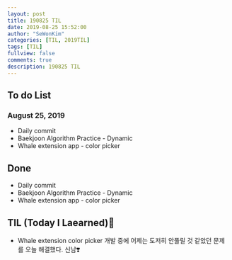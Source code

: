 ```yaml
---
layout: post
title: 190825 TIL
date: 2019-08-25 15:52:00
author: "SeWonKim"
categories: [TIL, 2019TIL]
tags: [TIL]
fullview: false
comments: true
description: 190825 TIL
---
```


## To do List

### August 25, 2019

- Daily commit
- Baekjoon Algorithm Practice - Dynamic
- Whale extension app - color picker

## Done

- Daily commit
- Baekjoon Algorithm Practice - Dynamic
- Whale extension app - color picker

## TIL (Today I Laearned)🤔

- Whale extension color picker 개발 중에 어제는 도저히 안풀릴 것 같았던 문제를 오늘 해결했다. 신남❣️
